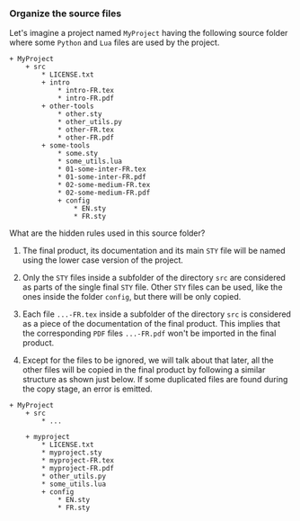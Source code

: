 ### Organize the source files

Let's imagine a project named `MyProject` having the following source folder where some `Python` and `Lua` files are used by the project.

~~~
+ MyProject
    + src
        * LICENSE.txt
        + intro
            * intro-FR.tex
            * intro-FR.pdf
        + other-tools
            * other.sty
            * other_utils.py
            * other-FR.tex
            * other-FR.pdf
        + some-tools
            * some.sty
            * some_utils.lua
            * 01-some-inter-FR.tex
            * 01-some-inter-FR.pdf
            * 02-some-medium-FR.tex
            * 02-some-medium-FR.pdf
            + config
                * EN.sty
                * FR.sty
~~~

What are the hidden rules used in this source folder?

  1. The final product, its documentation and its main `STY` file will be named using the lower case version of the project.

  1. Only the `STY` files inside a subfolder of the directory `src` are considered as parts of the single final `STY` file. Other `STY` files can be used, like the ones inside the folder `config`, but there will be only copied.

  1. Each file `...-FR.tex` inside a subfolder of the directory `src` is considered as a piece of the documentation of the final product. This implies that the corresponding `PDF` files `...-FR.pdf` won't be imported in the final product.

  1. Except for the files to be ignored, we will talk about that later, all the other files will be copied in the final product by following a similar structure as shown just below. If some duplicated files are found during the copy stage, an error is emitted.


~~~
+ MyProject
    + src
        * ...

    + myproject
        * LICENSE.txt
        * myproject.sty
        * myproject-FR.tex
        * myproject-FR.pdf
        * other_utils.py
        * some_utils.lua
        + config
            * EN.sty
            * FR.sty
~~~
